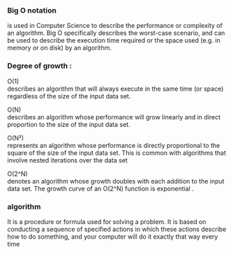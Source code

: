 ### Big O notation 
is used in Computer Science to describe the performance or complexity of an algorithm. Big O specifically describes the worst-case scenario, and can be used to describe the execution time required or the space used (e.g. in memory or on disk) by an algorithm.

### Degree of growth : 
O(1) \
describes an algorithm that will always execute in the same time (or space) regardless of the size of the input data set.


O(N)\
 describes an algorithm whose performance will grow linearly and in direct proportion to the size of the input data set. 

O(N²)\
represents an algorithm whose performance is directly proportional to the square of the size of the input data set. This is common with algorithms that involve nested iterations over the data set


O(2^N)\
 denotes an algorithm whose growth doubles with each addition to the input data set. The growth curve of an O(2^N) function is exponential .


### algorithm

 It is a procedure or formula used for solving a problem. It is based on conducting a sequence of specified actions in which these
 actions describe how to do something, and your computer will do it exactly that way every time

